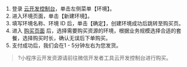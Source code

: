 
1. 登录 [云开发控制台](https://console.cloud.tencent.com/tcb)，单击左侧菜单【环境】。
2. 进入环境页面，单击【新建环境】。
3. 填写环境名称、环境 ID 后，单击【确定】，创建环境成功后跳转至购买页。
4. 进入 [ 购买页面](https://buy.cloud.tencent.com/tcb) 后，选择需要购买资源的环境，根据业务规模选择合适的套餐，选择购买时长，确认无误后下单购买。
5. 支付成功后，我们会在1 - 5分钟左右为您发货。


>?小程序云开发资源请前往微信开发者工具云开发控制台进行购买。
